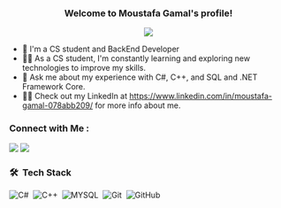 
<h3 align="center">
  Welcome to Moustafa Gamal's profile!
</h3>

<!-- Typing SVG by DenverCoder1 - https://github.com/DenverCoder1/readme-typing-svg -->
<p align="center">
  <a href="https://github.com/DenverCoder1/readme-typing-svg"><img src="https://readme-typing-svg.herokuapp.com/?lines=Software%20Engineer;Always%20learning%20new%20things&font=Fira%20Code&center=true&width=440&height=45&color=f75c7e&vCenter=true&size=22"></a>
</p> 

- 🏢 I'm a CS student and BackEnd Developer
- 👨‍💻 As a CS student, I'm constantly learning and exploring new technologies to improve my skills.
- 💬 Ask me about my experience with C#, C++, and SQL and .NET Framework Core.
- 👨‍💻 Check out my LinkedIn at https://www.linkedin.com/in/moustafa-gamal-078abb209/ for more info about me.


### Connect with Me :

<a href="https://www.linkedin.com/in/moustafa-gamal-078abb209/" target="_blank"><img src="https://img.shields.io/badge/-Moustafa%20Gamal-0077B5?style=for-the-badge&logo=Linkedin&logoColor=white"/></a>
<a href="https://www.facebook.com/mouustafagamal" target="_blank"><img src="https://img.shields.io/badge/-Moustafa%20Gamal-0077B5?style=for-the-badge&logo=Facebook&logoColor=white"/></a>
### 🛠 &nbsp;Tech Stack
![C#](https://img.shields.io/badge/-Csharp-05122A?style=flat&logo=Csharp)&nbsp;
![C++](https://img.shields.io/badge/-C++-05122A?style=flat&logo=Cplusplus&logoColor=563D7C)&nbsp;
![MYSQL](https://img.shields.io/badge/-MYSQL-05122A?style=flat&logo=MYSQL)&nbsp;
![Git](https://img.shields.io/badge/-Git-05122A?style=flat&logo=git)&nbsp;
![GitHub](https://img.shields.io/badge/-GitHub-05122A?style=flat&logo=github)&nbsp;


</a>
